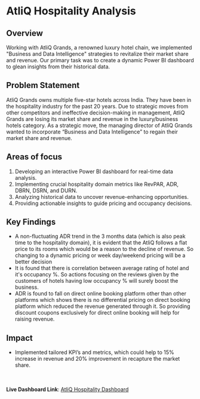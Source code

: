 # AtliQ Hospitality Analysis

## Overview

Working with AtliQ Grands, a renowned luxury hotel chain, we implemented "Business and Data Intelligence" strategies to revitalize their market share and revenue. Our primary task was to create a dynamic Power BI dashboard to glean insights from their historical data. 

## Problem Statement

AtliQ Grands owns multiple five-star hotels across India. They have been in the hospitality industry for the past 20 years. Due to strategic moves from other competitors and ineffective decision-making in management, AtliQ Grands are losing its market share and revenue in the luxury/business hotels category. As a strategic move, the managing director of AtliQ Grands wanted to incorporate “Business and Data Intelligence” to regain their market share and revenue.


## Areas of focus

1. Developing an interactive Power BI dashboard for real-time data analysis.
2. Implementing crucial hospitality domain metrics like RevPAR, ADR, DBRN, DSRN, and DURN.
3. Analyzing historical data to uncover revenue-enhancing opportunities.
4. Providing actionable insights to guide pricing and occupancy decisions.

## Key Findings

- A non-fluctuating ADR trend in the 3 months data (which is also peak time to the hospitality domain), it is evident that the AtliQ follows a flat price to its rooms
  which would be a reason to the decline of revenue. So changing to a dynamic pricing or week day/weekend pricing will be a better decision
- It is found that there is correlation between average rating of hotel and it's occupancy %. So actions focusing on the reviews given by the customers of hotels having low
  occupancy % will surely boost the business.
- ADR is found to fall on direct online booking platform other than other platforms which shows there is no differential pricing on direct booking platform which reduced the
  revenue generated through it. So providing discount coupons exclusively for direct online booking will help for raising revenue.

## Impact
- Implemented tailored KPI’s and metrics, which could help to 15% increase in revenue and 20% improvement in recapture the market share.

\
\
**Live Dashboard Link**: [AtliQ Hospitality Dashboard](https://app.powerbi.com/view?r=eyJrIjoiNmE1NjZjODgtMWUwOC00NWUyLWE1NzEtMTk4MjQ0ZjYwMDFlIiwidCI6ImNlZmRjNTQyLTY3OTUtNDNlYi04NzQ2LTExNzdhOGM2Yjc2NiJ9)


